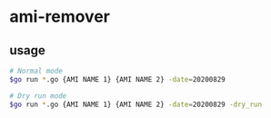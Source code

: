 # ami-remover

## usage

```sh
# Normal mode
$go run *.go {AMI NAME 1} {AMI NAME 2} -date=20200829

# Dry run mode
$go run *.go {AMI NAME 1} {AMI NAME 2} -date=20200829 -dry_run

```
